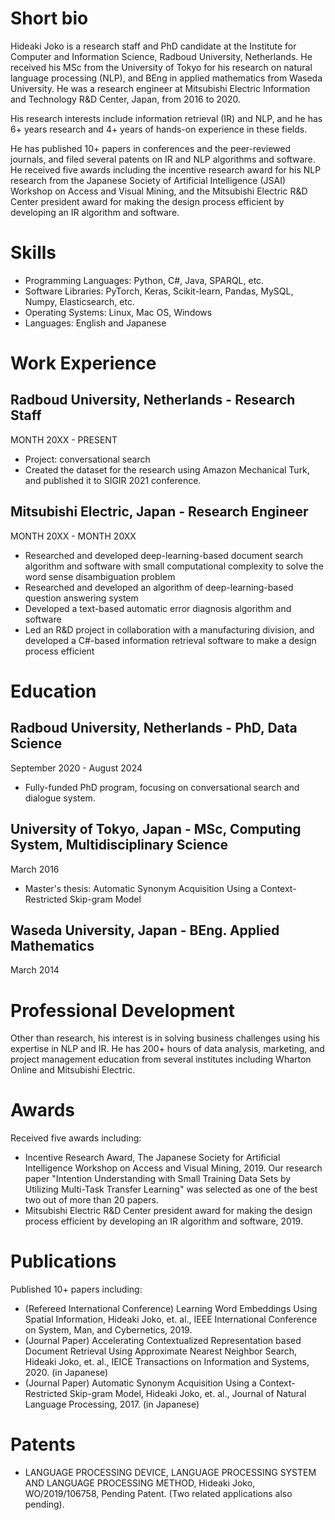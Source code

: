 # Short bio

Hideaki Joko is a research staff and PhD candidate at the Institute for Computer and Information Science, Radboud University, Netherlands. He received his MSc from the University of Tokyo for his research on natural language processing (NLP), and BEng in applied mathematics from Waseda University. He was a research engineer at Mitsubishi Electric Information and Technology R&D Center, Japan, from 2016 to 2020.

His research interests include information retrieval (IR) and NLP, and he has 6+ years research and 4+ years of hands-on experience in these fields.

He has published 10+ papers in conferences and the peer-reviewed journals, and filed several patents on IR and NLP algorithms and software. He received five awards including the incentive research award for his NLP research from the Japanese Society of Artificial Intelligence (JSAI) Workshop on Access and Visual Mining, and the Mitsubishi Electric R&D Center president award for making the design process efficient by developing an IR algorithm and software. 

# Skills
- Programming Languages: Python, C#, Java, SPARQL, etc.
- Software Libraries: PyTorch, Keras, Scikit-learn, Pandas, MySQL, Numpy, Elasticsearch, etc.
- Operating Systems: Linux, Mac OS, Windows
- Languages: English and Japanese


# Work Experience

## Radboud University,  Netherlands - Research Staff
MONTH 20XX - PRESENT
- Project: conversational search
- Created the dataset for the research using Amazon Mechanical Turk, and published it to SIGIR 2021 conference.

## Mitsubishi Electric, Japan - Research Engineer
MONTH 20XX - MONTH 20XX
- Researched and developed deep-learning-based document search algorithm and software with small computational complexity to solve the word sense disambiguation problem
- Researched and developed an algorithm of deep-learning-based question answering system
- Developed a text-based automatic error diagnosis algorithm and software
- Led an R&D project in collaboration with a manufacturing division, and developed a C#-based information retrieval software to make a design process efficient


# Education

## Radboud University, Netherlands - PhD, Data Science
September 2020 - August 2024
- Fully-funded PhD program, focusing on conversational search and dialogue system. 

## University of Tokyo, Japan - MSc, Computing System, Multidisciplinary Science
March 2016
- Master's thesis: Automatic Synonym Acquisition Using a Context-Restricted Skip-gram Model

## Waseda University, Japan - BEng. Applied Mathematics
March 2014


# Professional Development
Other than research, his interest is in solving business challenges using his expertise in NLP and IR. He has 200+ hours of data analysis, marketing, and project management education from several institutes including Wharton Online and Mitsubishi Electric.

# Awards
Received five awards including:
- Incentive Research Award, The Japanese Society for Artificial Intelligence Workshop on Access and Visual Mining, 2019.
Our research paper "Intention Understanding with Small Training Data Sets by Utilizing Multi-Task Transfer Learning" was selected as one of the best two out of more than 20 papers.
- Mitsubishi Electric R&D Center president award for making the design process efficient by developing an IR algorithm and software, 2019.


# Publications

Published 10+ papers including:
- (Refereed International Conference) Learning Word Embeddings Using Spatial Information, Hideaki Joko, et. al., IEEE International Conference on System, Man, and Cybernetics, 2019.
- (Journal Paper) Accelerating Contextualized Representation based Document Retrieval Using Approximate Nearest Neighbor Search, Hideaki Joko, et. al., IEICE Transactions on Information and Systems, 2020. (in Japanese)
- (Journal Paper) Automatic Synonym Acquisition Using a Context-Restricted Skip-gram Model,  Hideaki Joko, et. al., Journal of Natural Language Processing, 2017. (in Japanese)

# Patents
- LANGUAGE PROCESSING DEVICE, LANGUAGE PROCESSING SYSTEM AND LANGUAGE PROCESSING METHOD, Hideaki Joko, WO/2019/106758, Pending Patent. (Two related applications also pending).